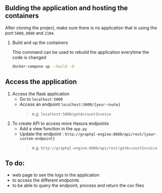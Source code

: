 ## Bulding the application and hosting the containers
After cloning the project, make sure there is no application that is using the port `5000`, `8080` and `2104`.
1. Build and up the containers

    This command can be used to rebuild the application everytime the code is changed 
    ```bash
    docker-compose up --build -d
    ```

## Access the application
1. Access the flask application
    - Go to `localhost:5000`
    - Access an endpoint `localhost:5000/{your-route}`
        > e.g. `localhost:5000/getAccountInvoice`
2. To create API to access more Hasura endpoints
    - Add a view function in the `app.py`
    - Update the endpoint : `http://graphql-engine:8080/api/rest/{your-custom-endpoint}`
        > e.g. `http://graphql-engine:8080/api/rest/getAccountInvoice`

## To do:
- web page to see the logs in the application
- to access the different endpoints
- to be able to query the endpoint, process and return the csv files

